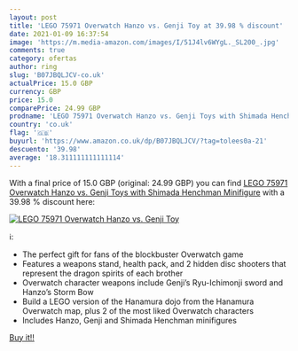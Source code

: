 ```yaml
---
layout: post
title: 'LEGO 75971 Overwatch Hanzo vs. Genji Toy at 39.98 % discount'
date: 2021-01-09 16:37:54
image: 'https://m.media-amazon.com/images/I/51J4lv6WYgL._SL200_.jpg'
comments: true
category: ofertas
author: ring
slug: 'B07JBQLJCV-co.uk'
actualPrice: 15.0 GBP
currency: GBP
price: 15.0
comparePrice: 24.99 GBP
prodname: 'LEGO 75971 Overwatch Hanzo vs. Genji Toys with Shimada Henchman Minifigure'
country: 'co.uk'
flag: '🇬🇧'
buyurl: 'https://www.amazon.co.uk/dp/B07JBQLJCV/?tag=tolees0a-21'
descuento: '39.98'
average: '18.311111111111114'
---
```


With a final price of 15.0 GBP (original: 24.99 GBP) you can find [LEGO 75971 Overwatch Hanzo vs. Genji Toys with Shimada Henchman Minifigure](https://www.amazon.co.uk/dp/B07JBQLJCV/?tag=tolees0a-21) with a  39.98 % discount here:

[![LEGO 75971 Overwatch Hanzo vs. Genji Toy](https://m.media-amazon.com/images/I/51J4lv6WYgL._SL200_.jpg)](https://www.amazon.co.uk/dp/B07JBQLJCV/?tag=tolees0a-21)

ℹ️:

- The perfect gift for fans of the blockbuster Overwatch game
- Features a weapons stand, health pack, and 2 hidden disc shooters that represent the dragon spirits of each brother
- Overwatch character weapons include Genji’s Ryu-Ichimonji sword and Hanzo’s Storm Bow
- Build a LEGO version of the Hanamura dojo from the Hanamura Overwatch map, plus 2 of the most liked Overwatch characters
- Includes Hanzo, Genji and Shimada Henchman minifigures

[Buy it!!](https://www.amazon.co.uk/dp/B07JBQLJCV/?tag=tolees0a-21)
